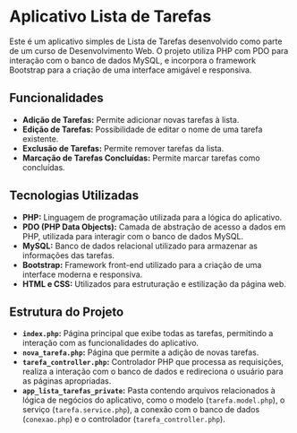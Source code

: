 # Aplicativo Lista de Tarefas

Este é um aplicativo simples de Lista de Tarefas desenvolvido como parte de um curso de Desenvolvimento Web. O projeto utiliza PHP com PDO para interação com o banco de dados MySQL, e incorpora o framework Bootstrap para a criação de uma interface amigável e responsiva.

## Funcionalidades

- **Adição de Tarefas:** Permite adicionar novas tarefas à lista.
- **Edição de Tarefas:** Possibilidade de editar o nome de uma tarefa existente.
- **Exclusão de Tarefas:** Permite remover tarefas da lista.
- **Marcação de Tarefas Concluídas:** Permite marcar tarefas como concluídas.

## Tecnologias Utilizadas

- **PHP:** Linguagem de programação utilizada para a lógica do aplicativo.
- **PDO (PHP Data Objects):** Camada de abstração de acesso a dados em PHP, utilizada para interagir com o banco de dados MySQL.
- **MySQL:** Banco de dados relacional utilizado para armazenar as informações das tarefas.
- **Bootstrap:** Framework front-end utilizado para a criação de uma interface moderna e responsiva.
- **HTML e CSS:** Utilizados para estruturação e estilização da página web.

## Estrutura do Projeto

- **`index.php`:** Página principal que exibe todas as tarefas, permitindo a interação com as funcionalidades do aplicativo.
- **`nova_tarefa.php`:** Página que permite a adição de novas tarefas.
- **`tarefa_controller.php`:** Controlador PHP que processa as requisições, realiza a interação com o banco de dados e redireciona o usuário para as páginas apropriadas.
- **`app_lista_tarefas_private`:** Pasta contendo arquivos relacionados à lógica de negócios do aplicativo, como o modelo (`tarefa.model.php`), o serviço (`tarefa.service.php`), a conexão com o banco de dados (`conexao.php`) e o controlador (`tarefa_controller.php`).
